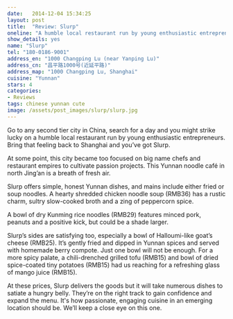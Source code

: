 ```yaml
---
date:   2014-12-04 15:34:25
layout: post
title:  "Review: Slurp"
oneline: "A humble local restaurant run by young enthusiastic entrepreneurs"
show_details: yes
name: "Slurp"
tel: "180-0186-9001"
address_en: "1000 Changping Lu (near Yanping Lu)"
address_cn: "昌平路1000号(近延平路)"
address_map: "1000 Changping Lu, Shanghai"
cuisine: "Yunnan"
stars: 4
categories:
- Reviews
tags: chinese yunnan cute
image: /assets/post_images/slurp/slurp.jpg
---
```

Go to any second tier city in China, search for a day and you might strike lucky on a humble local restaurant run by young enthusiastic entrepreneurs. Bring that feeling back to Shanghai and you’ve got Slurp.

At some point, this city became too focused on big name chefs and restaurant empires to cultivate passion projects. This Yunnan noodle café in north Jing’an is a breath of fresh air.

Slurp offers simple, honest Yunnan dishes, and mains include either fried or soup noodles. A hearty shredded chicken noodle soup (RMB36) has a rustic charm, sultry slow-cooked broth and a zing of peppercorn spice.

A bowl of dry Kunming rice noodles (RMB29) features minced pork, peanuts and a positive kick, but could be a shade larger.

Slurp’s sides are satisfying too, especially a bowl of Halloumi-like goat’s cheese (RMB25). It’s gently fried and dipped in Yunnan spices and served with homemade berry compote. Just one bowl will not be enough. For a more spicy palate, a chili-drenched grilled tofu (RMB15) and bowl of dried spice-coated tiny potatoes (RMB15) had us reaching for a refreshing glass of mango juice (RMB15).

At these prices, Slurp delivers the goods but it will take numerous dishes to satiate a hungry belly. They’re on the right track to gain confidence and expand the menu. It's how passionate, engaging cuisine in an emerging location should be. We’ll keep a close eye on this one.